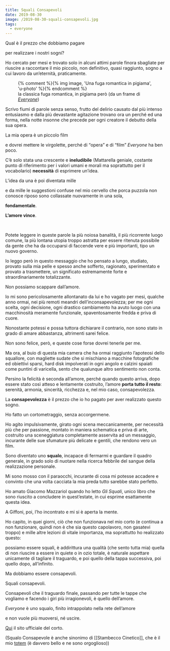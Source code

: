 ```yaml
---
title: Squali Consapevoli
date: 2019-08-30
image: /2019-08-30-squali-consapevoli.jpg
tags:
  - everyone
---
```

Qual è il prezzo che dobbiamo pagare

per realizzare i nostri sogni?

Ho cercato per mesi e trovato solo in alcuni attimi parole finora sbagliate per riuscire a raccontare il mio piccolo, non definitivo, quasi raggiunto, sogno a cui lavoro da un’eternità, praticamente.

<figure>
  {% comment %}{% img image, 'Una fuga romantica in pigiama', 'u-photo' %}{% endcomment %}
  <figcaption>la classica fuga romantica, in pigiama però (da un frame di <cite><a href='/everyone' target='_blank'><cite>Everyone</cite></a></cite>)</figcaption>
</figure>

Scrivo fiumi di parole senza senso, frutto del delirio causato dal più intenso entusiasmo e dalla più devastante agitazione trovano ora un perché ed una forma, nella notte insonne che precede per ogni creatore il debutto della sua opera.

La mia opera è un piccolo film

e dovrei mettere le virgolette, perché di <q>opera</q> e di <q>film</q> <cite>Everyone</cite> ha ben poco.

C’è solo stata una crescente e **ineludibile** (Mattarella geniale, costante punto di riferimento per i valori umani e morali ma soprattutto per il vocabolario) **necessità** di esprimere un’idea.

L’idea da una è poi diventata mille

e da mille le suggestioni confuse nel mio cervello che porca puzzola non conosce riposo sono collassate nuovamente in una sola,

**fondamentale**.

**L’amore vince**.

<br>

Potete leggere in queste parole la più noiosa banalità, il più ricorrente luogo comune, la più lontana utopia troppo astratta per essere ritenuta possibile da gente che ha da occuparsi di faccende vere e più importanti, tipo un nuovo governo.

Io leggo però in questo messaggio che ho pensato a lungo, studiato, provato sulla mia pelle e spesso anche sofferto, ragionato, sperimentato e provato a trasmettere, un significato estremamente forte e straordinariamente totalizzante.

Non possiamo scappare dall’amore.

Io mi sono pericolosamente allontanato da lui e ho vagato per mesi, qualche anno ormai, nei più remoti meandri dell’inconsapevolezza; per me ogni scelta, ogni decisione, ogni drastico cambiamento ha avuto luogo con una macchinosità meramente funzionale, spaventosamente fredda e priva di cuore.

Nonostante potessi e possa tuttora dichiarare il contrario, non sono stato in grado di amare abbastanza, altrimenti sarei felice.

Non sono felice, però, e queste cose forse dovrei tenerle per me.

Ma ora, al buio di questa mia camera che ha ormai raggiunto l’apoteosi dello squallore, con magliette sudate che si mischiano a macchine fotografiche ed obiettivi sparsi, hard disk impolverati in ogni angolo e calzini spaiati come puntini di varicella, sento che qualunque altro sentimento non conta.

Persino la felicità è seconda all’amore, perché quando questo arriva, dopo essere stato così atteso e lentamente costruito, l’amore **porta tutto il resto**: serenità, armonia, sincerità, ricchezza e, nel mio caso, consapevolezza.

La **consapevolezza** è il prezzo che io ho pagato per aver realizzato questo sogno.

Ho fatto un cortometraggio, senza accorgermene.

Ho agito impulsivamente, girato ogni scena meccanicamente, per necessità più che per passione, montato in maniera schematica e priva di arte, costruito una sceneggiatura completamente asservita ad un messaggio, incurante delle sue sfumature più delicate e gentili, che rendono vero un film.

Sono diventato uno **squalo**, incapace di fermarmi e guardare il quadro generale, in grado solo di nuotare nella ricerca febbrile del sangue della realizzazione personale.

Mi sono mosso con il paraocchi, incurante di cosa mi potesse accadere e convinto che una volta cacciata la mia preda tutto sarebbe stato perfetto.

Ho amato Giacomo Mazzariol quando ho letto <cite>Gli Squali</cite>, unico libro che sono riuscito a concludere in quest’estate, in cui esprime esattamente questa idea.

A Giffoni, poi, l’ho incontrato e mi si è aperta la mente.

Ho capito, in quei giorni, ciò che non funzionava nel mio corto (e continua a non funzionare, quindi non è che sia questo capolavoro, non gasatevi troppo) e mille altre lezioni di vitale importanza, ma soprattutto ho realizzato questo:

possiamo essere squali, è addirittura una qualità (che sento tutta mia) quella di non riuscire a essere in quiete o in ozio totale, è naturale aspettare unicamente di tagliare il traguardo, e poi quello della tappa successiva, poi quello dopo, all’infinito.

Ma dobbiamo essere consapevoli.

Squali consapevoli.

Consapevoli che il traguardo finale, passando per tutte le tappe che vogliamo e facendo i giri più irragionevoli, è quello dell’amore.

<cite>Everyone</cite> è uno squalo, finito intrappolato nella rete dell’amore

e non vuole più muoversi, né uscire.

[Qui](https://tommi.space/it/everyone) il sito ufficiale del corto.

(Squalo Consapevole è anche sinonimo di [[Stambecco Cinetico]], che è il mio [totem](https://it.wikipedia.org/wiki/Totem_(nome_scout)) (è davvero bello e ne sono orgoglioso))
